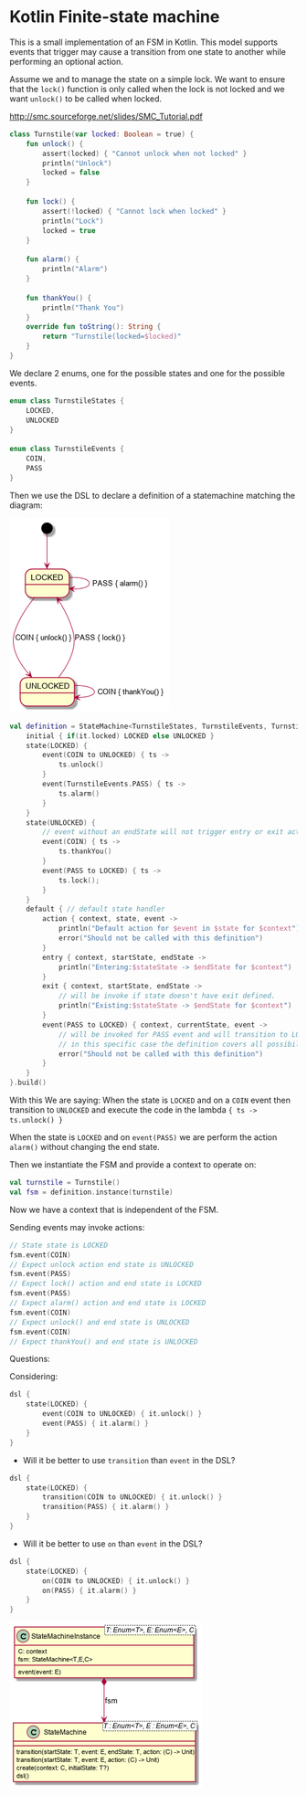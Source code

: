 # Kotlin Finite-state machine

This is a small implementation of an FSM in Kotlin.
This model supports events that trigger may cause a transition from one state to another while performing an optional action.

Assume we and to manage the state on a simple lock.
We want to ensure that the `lock()` function is only called when the lock is not locked and we want `unlock()` to be called when locked.

http://smc.sourceforge.net/slides/SMC_Tutorial.pdf

```kotlin
class Turnstile(var locked: Boolean = true) {
    fun unlock() {
        assert(locked) { "Cannot unlock when not locked" }
        println("Unlock")
        locked = false
    }

    fun lock() {
        assert(!locked) { "Cannot lock when locked" }
        println("Lock")
        locked = true
    }

    fun alarm() {
        println("Alarm")
    }

    fun thankYou() {
        println("Thank You")
    }
    override fun toString(): String {
        return "Turnstile(locked=$locked)"
    }
}
```
We declare 2 enums, one for the possible states and one for the possible events.

```kotlin
enum class TurnstileStates {
    LOCKED,
    UNLOCKED
}

enum class TurnstileEvents {
    COIN,
    PASS
}
```

Then we use the DSL to declare a definition of a statemachine matching the diagram:

![state-diagram](turnstile_fsm.png "Lock State Diagram")

```kotlin
val definition = StateMachine<TurnstileStates, TurnstileEvents, Turnstile>().dsl {
    initial { if(it.locked) LOCKED else UNLOCKED }
    state(LOCKED) {
        event(COIN to UNLOCKED) { ts ->
            ts.unlock()
        }
        event(TurnstileEvents.PASS) { ts ->
            ts.alarm()
        }
    }
    state(UNLOCKED) {
        // event without an endState will not trigger entry or exit actions
        event(COIN) { ts ->
            ts.thankYou()
        }
        event(PASS to LOCKED) { ts ->
            ts.lock();
        }
    }
    default { // default state handler
        action { context, state, event ->
            println("Default action for $event in $state for $context")
            error("Should not be called with this definition")
        }
        entry { context, startState, endState ->
            println("Entering:$stateState -> $endState for $context")            
        }
        exit { context, startState, endState ->
            // will be invoke if state doesn't have exit defined.
            println("Existing:$stateState -> $endState for $context")            
        }
        event(PASS to LOCKED) { context, currentState, event ->
            // will be invoked for PASS event and will transition to LOCKED if no event it defined for the currentState
            // in this specific case the definition covers all possibilities to this will never be called
            error("Should not be called with this definition")
        }    
    }
}.build()
```

With this We are saying:
When the state is `LOCKED` and on a `COIN` event then transition to `UNLOCKED` and execute the code in the lambda `{ ts -> ts.unlock() }`

When the state is `LOCKED` and on `event(PASS)` we are perform the action `alarm()` without changing the end state.

Then we instantiate the FSM and provide a context to operate on:

```kotlin
val turnstile = Turnstile()
val fsm = definition.instance(turnstile)
```
Now we have a context that is independent of the FSM. 

Sending events may invoke actions:
```kotlin
// State state is LOCKED
fsm.event(COIN)
// Expect unlock action end state is UNLOCKED
fsm.event(PASS)
// Expect lock() action and end state is LOCKED
fsm.event(PASS)
// Expect alarm() action and end state is LOCKED
fsm.event(COIN)
// Expect unlock() and end state is UNLOCKED
fsm.event(COIN)
// Expect thankYou() and end state is UNLOCKED
```
Questions:

Considering:
```kotlin
dsl {
    state(LOCKED) {
        event(COIN to UNLOCKED) { it.unlock() }
        event(PASS) { it.alarm() }
    }
}
```
* Will it be better to use `transition` than `event` in the DSL?
```kotlin
dsl {
    state(LOCKED) {
        transition(COIN to UNLOCKED) { it.unlock() }
        transition(PASS) { it.alarm() }
    }
}
```
* Will it be better to use `on` than `event` in the DSL?
```kotlin
dsl {
    state(LOCKED) {
        on(COIN to UNLOCKED) { it.unlock() }
        on(PASS) { it.alarm() }
    }
}
```

![statemachine-model](statemachine_model.png "State-machine Model")
